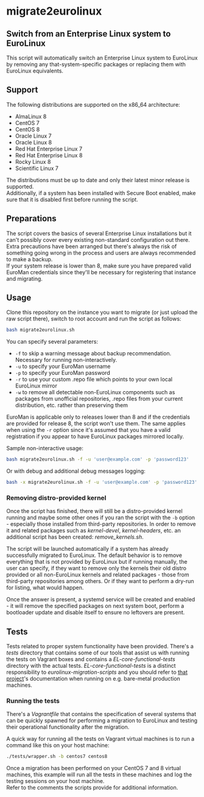 # migrate2eurolinux

## Switch from an Enterprise Linux system to EuroLinux

This script will automatically switch an Enterprise Linux system to EuroLinux
by removing any that-system-specific packages or replacing them with EuroLinux
equivalents.

## Support

The following distributions are supported on the x86_64 architecture:
- AlmaLinux 8
- CentOS 7
- CentOS 8
- Oracle Linux 7
- Oracle Linux 8
- Red Hat Enterprise Linux 7
- Red Hat Enterprise Linux 8
- Rocky Linux 8
- Scientific Linux 7

The distributions must be up to date and only their latest minor release is
supported.  
Additionally, if a system has been installed with Secure Boot enabled,
make sure that it is disabled first before running the script.

## Preparations

The script covers the basics of several Enterprise Linux installations but it
can't possibly cover every existing non-standard configuration out there.  
Extra precautions have been arranged but there's always the risk of something
going wrong in the process and users are always recommended to make a backup.  
If your system release is lower than 8, make sure you have prepared valid
EuroMan credentials since they'll be necessary for registering that instance
and migrating.

## Usage

Clone this repository on the instance you want to migrate (or just upload the
raw script there), switch to root account and run the script as follows:

```bash
bash migrate2eurolinux.sh
```

You can specify several parameters:

- `-f` to skip a warning message about backup recommendation. Necessary for
  running non-interactively.
- `-u` to specify your EuroMan username
- `-p` to specify your EuroMan password
- `-r` to use your custom .repo file which points to your own local EuroLinux
  mirror
- `-w` to remove all detectable non-EuroLinux components such as packages from
  unofficial repositories, .repo files from your current distribution, etc. 
  rather than preserving them

EuroMan is applicable only to releases lower than 8 and if the credentials are
provided for release 8, the script won't use them. The same applies when using
the `-r` option since it's assumed that you have a valid registration if you
appear to have EuroLinux packages mirrored locally.

Sample non-interactive usage:

```bash
bash migrate2eurolinux.sh -f -u 'user@example.com' -p 'password123'
```

Or with debug and additional debug messages logging:

```bash
bash -x migrate2eurolinux.sh -f -u 'user@example.com' -p 'password123' | tee -a migration_debug.log
```

### Removing distro-provided kernel

Once the script has finished, there will still be a distro-provided kernel
running and maybe some other ones if you ran the script with the `-b` option -
especially those installed from third-party repositories. In order to remove
it and related packages such as *kernel-devel*, *kernel-headers*, etc. an
additional script has been created: *remove_kernels.sh*.

The script will be launched automatically if a system has already successfully
migrated to EuroLinux. The default behavior is to remove everything that is not
provided by EuroLinux but if running manually, the user can specify, if they
want to remove only the kernels their old distro provided or all non-EuroLinux
kernels and related packages - those from third-party repositories among
others. Or if they want to perform a dry-run for listing, what would happen.

Once the answer is present, a systemd service will be created and enabled - it
will remove the specified packages on next system boot, perform a bootloader
update and disable itself to ensure no leftovers are present.

## Tests

Tests related to proper system functionality have been provided. There's a
*tests* directory that contains some of our tools that assist us with running
the tests on Vagrant boxes and contains a *EL-core-functional-tests* directory
with the actual tests.
*EL-core-functional-tests* is a distinct responsibility to
*eurolinux-migration-scripts* and you should refer to [that
project](https://github.com/EuroLinux/EL-core-functional-tests)'s
documentation when running on e.g. bare-metal production machines.

### Running the tests

There's a *Vagrantfile* that contains the specification of several systems
that can be quickly spawned for performing a migration to EuroLinux and
testing their operational functionality after the migration. 

A quick way for running all the tests on Vagrant virtual machines is to run a
command like this on your host machine:

```bash
./tests/wrapper.sh -b centos7 centos8
```

Once a migration has been performed on your CentOS 7 and 8 virtual machines,
this example will run all the tests in these machines and log the testing
sessions on your host machine.  
Refer to the comments the scripts provide for additional information.

